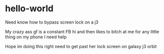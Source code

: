 # hello-world
Need know how to bypass screen lock on a j3

My crazy ass gf is a constant FB hi and then likes to bitch at me for any little thing on my phone I need help

Hope im doing this right need to get past her lock screen on galaxy j3 orbit
